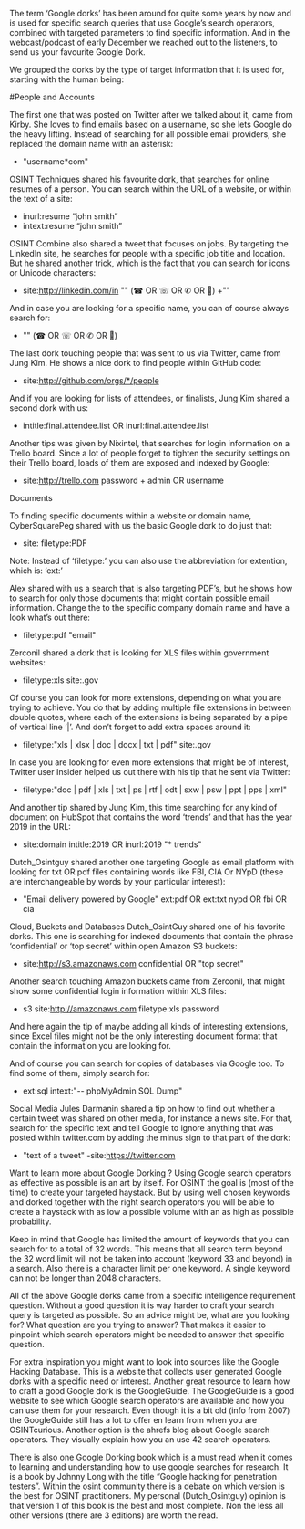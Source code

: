 The term ‘Google dorks’ has been around for quite some years by now and is used for specific search queries that use Google’s search operators, combined with targeted parameters to find specific information. And in the webcast/podcast of early December we reached out to the listeners, to send us your favourite Google Dork.

We grouped the dorks by the type of target information that it is used for, starting with the human being:

#People and Accounts

The first one that was posted on Twitter after we talked about it, came from Kirby. She loves to find emails based on a username, so she lets Google do the heavy lifting. Instead of searching for all possible email providers, she replaced the domain name with an asterisk:

* "username*com"

OSINT Techniques shared his favourite dork, that searches for online resumes of a person. You can search within the URL of a website, or within the text of a site:

* inurl:resume “john smith”
* intext:resume “john smith”

OSINT Combine also shared a tweet that focuses on jobs. By targeting the LinkedIn site, he searches for people with a specific job title and location. But he shared another trick, which is the fact that you can search for icons or Unicode characters:

* site:http://linkedin.com/in "<job title>" (☎ OR ☏ OR ✆ OR 📱) +"<location>"

And in case you are looking for a specific name, you can of course always search for:

* "<name>" (☎ OR ☏ OR ✆ OR 📱)

The last dork touching people that was sent to us via Twitter, came from Jung Kim. He shows a nice dork to find people within GitHub code:

* site:http://github.com/orgs/*/people

And if you are looking for lists of attendees, or finalists, Jung Kim shared a second dork with us:

* intitle:final.attendee.list OR inurl:final.attendee.list

Another tips was given by Nixintel, that searches for login information on a Trello board. Since a lot of people forget to tighten the security settings on their Trello board, loads of them are exposed and indexed by Google:

* site:http://trello.com password + admin OR username

Documents

To finding specific documents within a website or domain name, CyberSquarePeg shared with us the basic Google dork to do just that:

* site:<domain> filetype:PDF

Note: Instead of ‘filetype:’ you can also use the abbreviation for extention, which is: ‘ext:’

Alex shared with us a search that is also targeting PDF’s, but he shows how to search for only those documents that might contain possible email information. Change the <domain> to the specific company domain name and have a look what’s out there:

* filetype:pdf <domain> "email"

Zerconil shared a dork that is looking for XLS files within government websites:

* filetype:xls site:.gov

Of course you can look for more extensions, depending on what you are trying to achieve. You do that by adding multiple file extensions in between double quotes, where each of the extensions is being separated by a pipe of vertical line ‘|’. And don’t forget to add extra spaces around it:

* filetype:"xls | xlsx | doc | docx | txt | pdf" site:.gov

In case you are looking for even more extensions that might be of interest, Twitter user Insider helped us out there with his tip that he sent via Twitter:

* filetype:"doc | pdf | xls | txt | ps | rtf | odt | sxw | psw | ppt | pps | xml"

And another tip shared by Jung Kim, this time searching for any kind of document on HubSpot that contains the word ‘trends’ and that has the year 2019 in the URL:

* site:domain intitle:2019 OR inurl:2019 "* trends"

Dutch_Osintguy shared another one targeting Google as email platform with looking for txt OR pdf files containing words like FBI, CIA Or NYpD (these are interchangeable by words by your particular interest):

* "Email delivery powered by Google" ext:pdf OR ext:txt nypd OR fbi OR cia

Cloud, Buckets and Databases
Dutch_OsintGuy shared one of his favorite dorks. This one is searching for indexed documents that contain the phrase ‘confidential’ or ‘top secret’ within open Amazon S3 buckets:

* site:http://s3.amazonaws.com confidential OR "top secret"

Another search touching Amazon buckets came from Zerconil, that might show some confidential login information within XLS files:

* s3 site:http://amazonaws.com filetype:xls password

And here again the tip of maybe adding all kinds of interesting extensions, since Excel files might not be the only interesting document format that contain the information you are looking for.

And of course you can search for copies of databases via Google too. To find some of them, simply search for:

* ext:sql intext:"-- phpMyAdmin SQL Dump"

Social Media
Jules Darmanin shared a tip on how to find out whether a certain tweet was shared on other media, for instance a news site. For that, search for the specific text and tell Google to ignore anything that was posted within twitter.com by adding the minus sign to that part of the dork:

* "text of a tweet" -site:https://twitter.com
  
Want to learn more about Google Dorking ?
Using Google search operators as effective as possible is an art by itself. For OSINT the goal is (most of the time) to create your targeted haystack. But by using well chosen keywords and dorked together with the right search operators you will be able to create a haystack with as low a possible volume with an as high as possible probability.

Keep in mind that Google has limited the amount of keywords that you can search for to a total of 32 words. This means that all search term beyond the 32 word limit will not be taken into account (keyword 33 and beyond) in a search. Also there is a character limit per one keyword. A single keyword can not be longer than 2048 characters.

All of the above Google dorks came from a specific intelligence requirement question. Without a good question it is way harder to craft your search query is targeted as possible. So an advice might be, what are you looking for? What question are you trying to answer? That makes it easier to pinpoint which search operators might be needed to answer that specific question.

For extra inspiration you might want to look into sources like the Google Hacking Database. This is a website that collects user generated Google dorks with a specific need or interest. Another great resource to learn how to craft a good Google dork is the GoogleGuide. The GoogleGuide is a good website to see which Google search operators are available and how you can use them for your research. Even though it is a bit old (info from 2007) the GoogleGuide still has a lot to offer en learn from when you are OSINTcurious. Another option is the ahrefs blog about Google search operators. They visually explain how you an use 42 search operators.

There is also one Google Dorking book which is a must read when it comes to learning and understanding how to use google searches for research. It is a book by Johnny Long with the title “Google hacking for penetration testers”. Within the osint community there is a debate on which version is the best for OSINT practitioners. My personal (Dutch_Osintguy) opinion is that version 1 of this book is the best and most complete. Non the less all other versions (there are 3 editions) are worth the read.



